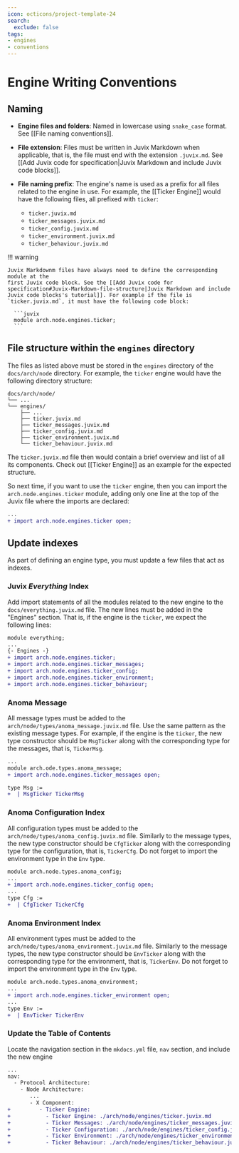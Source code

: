 ```yaml
---
icon: octicons/project-template-24
search:
  exclude: false
tags:
- engines
- conventions
---
```


# Engine Writing Conventions

## Naming

<div class="annotate" markdown>

- **Engine files and folders**: Named in lowercase using `snake_case` format. See [[File naming conventions]].

- **File extension**: Files must be written in Juvix Markdown when applicable, that is, the file
  must end with the extension `.juvix.md`. See [[Add Juvix code for specification|Juvix Markdown and include Juvix code blocks]].

- **File naming prefix**: The engine's name is used as a prefix for all
  files related to the engine in use. For example, the [[Ticker Engine]]
  would have the following files, all prefixed with `ticker`:

  - `ticker.juvix.md`
  - `ticker_messages.juvix.md`
  - `ticker_config.juvix.md`
  - `ticker_environment.juvix.md`
  - `ticker_behaviour.juvix.md`

</div>

!!! warning

    Juvix Markdownm files have always need to define the corresponding module at the
    first Juvix code block. See the [[Add Juvix code for specification#Juvix-Markdown-file-structure|Juvix Markdown and include Juvix code blocks's tutorial]]. For example if the file is
    `ticker.juvix.md`, it must have the following code block:

      ```juvix
      module arch.node.engines.ticker;
      ```

## File structure within the `engines` directory

The files as listed above must be stored in the `engines` directory of the
`docs/arch/node` directory. For example, the `ticker` engine would
have the following directory structure:

```plaintext
docs/arch/node/
└── ...
└── engines/
    ├── ...
    ├── ticker.juvix.md
    ├── ticker_messages.juvix.md
    ├── ticker_config.juvix.md
    ├── ticker_environment.juvix.md
    └── ticker_behaviour.juvix.md
```

The `ticker.juvix.md` file then would contain a brief overview and list of all
its components. Check out [[Ticker Engine]] as an example for the expected
structure.

So next time, if you want to use the `ticker` engine, then you can import the
`arch.node.engines.ticker` module, adding only one line at the top of the Juvix
file where the imports are declared:

```diff
...
+ import arch.node.engines.ticker open;
```


## Update indexes

As part of defining an engine type, you must update a few files that act as indexes.

### Juvix *Everything* Index

Add import statements of all the modules related to the new engine to the
`docs/everything.juvix.md` file. The new lines must be added in the "Engines"
section. That is, if the engine is the `ticker`, we expect the following lines:

```diff title="docs/everything.juvix.md"
module everything;
...
{- Engines -}
+ import arch.node.engines.ticker;
+ import arch.node.engines.ticker_messages;
+ import arch.node.engines.ticker_config;
+ import arch.node.engines.ticker_environment;
+ import arch.node.engines.ticker_behaviour;
```


### Anoma Message

All message types must be added to the `arch/node/types/anoma_message.juvix.md` file.
Use the same pattern as the existing message types.
For example, if the engine is the `ticker`, the new type constructor should be `MsgTicker`
along with the corresponding type for the messages, that is, `TickerMsg`.

```diff title="arch/node/types/anoma_message.juvix.md"
...
module arch.ode.types.anoma_message;
+ import arch.node.engines.ticker_messages open;

type Msg :=
+  | MsgTicker TickerMsg
```


### Anoma Configuration Index

All configuration types must be added to the `arch/node/types/anoma_config.juvix.md` file.
Similarly to the message types, the new type constructor should be `CfgTicker`
along with the corresponding type for the configuration, that is, `TickerCfg`.
Do not forget to import the environment type in the `Env` type.

```diff title="arch/node/types/anoma_config.juvix.md"
module arch.node.types.anoma_config;
...
+ import arch.node.engines.ticker_config open;
...
type Cfg :=
+  | CfgTicker TickerCfg
```

### Anoma Environment Index

All environment types must be added to the `arch/node/types/anoma_environment.juvix.md` file.
Similarly to the message types, the new type constructor should be `EnvTicker`
along with the corresponding type for the environment, that is, `TickerEnv`.
Do not forget to import the environment type in the `Env` type.

```diff title="arch/node/types/anoma_environment.juvix.md"
module arch.node.types.anoma_environment;
...
+ import arch.node.engines.ticker_environment open;
...
type Env :=
+  | EnvTicker TickerEnv
```

### Update the Table of Contents

Locate the navigation section in the `mkdocs.yml` file, `nav` section, and include
the new engine

```diff title="mkdocs.yml"
...
nav:
  - Protocol Architecture:
    - Node Architecture:
       ...
       - X Component:
+         - Ticker Engine:
+           - Ticker Engine: ./arch/node/engines/ticker.juvix.md
+           - Ticker Messages: ./arch/node/engines/ticker_messages.juvix.md
+           - Ticker Configuration: ./arch/node/engines/ticker_config.juvix.md
+           - Ticker Environment: ./arch/node/engines/ticker_environment.juvix.md
+           - Ticker Behaviour: ./arch/node/engines/ticker_behaviour.juvix.md
```
